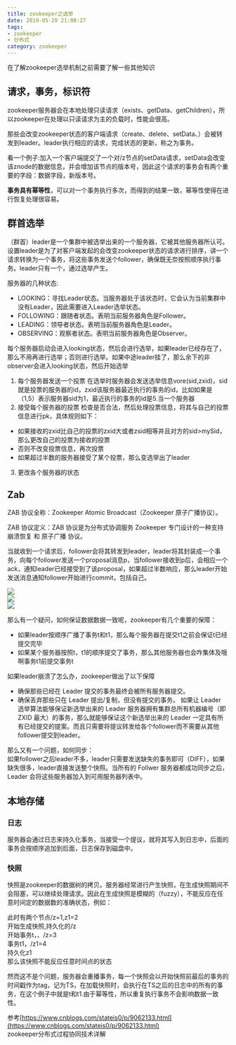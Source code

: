 ```yaml
---
title: zookeeper之选举
date: 2019-05-20 21:08:27
tags: 
- zookeeper
- 分布式
category: zookeeper
---
```


在了解zookeeper选举机制之前需要了解一些其他知识
<!--more-->

## 请求，事务，标识符
zookeeper服务器会在本地处理只读请求（exists、getData、getChildren），所以zookeeper在处理以只读请求为主的负载时，性能会很高。

那些会改变zookeeper状态的客户端请求（create、delete、setData、）会被转发到leader。leader执行相应的请求，完成状态的更新，称之为事务。

看一个例子:加入一个客户端提交了一个对/z节点的setData请求，setData会改变该znode的数据信息，并会增加该节点的版本号，因此这个请求的事务会有两个重要的字段：数据字段，新版本号。

**事务具有幂等性**，可以对一个事务执行多次，而得到的结果一致，幂等性使得在进行恢复处理很容易。

## 群首选举

（群首）leader是一个集群中被选举出来的一个服务器，它被其他服务器所认可。设置leader是为了对客户端发起的会改变zookeeper状态的请求进行排序，讲一个请求转换为一个事务，将这些事务发送个follower，确保既无奈按照顺序执行事务。leader只有一个，通过选举产生。

服务器的几种状态:
- LOOKING：寻找Leader状态。当服务器处于该状态时，它会认为当前集群中没有Leader，因此需要进入Leader选举状态。
- FOLLOWING：跟随者状态。表明当前服务器角色是Follower。
- LEADING：领导者状态。表明当前服务器角色是Leader。
- OBSERVING：观察者状态。表明当前服务器角色是Observer。


每个服务器启动会进入looking状态，然后会进行选举，如果leader已经存在了，那么不用再进行选举；否则进行选举。如果中途leader挂了，那么余下的非observer会进入looking状态，然后开始选举
1. 每个服务器发送一个投票
  在选举时服务器会发送选举信息vore(sid,zxid)，sid就是投票的服务器的id，zxid该服务器最近执行的事务的id，比如如果是（1,5）表示服务器sid为1，最近执行的事务的id是5.当一个服务器
2. 接受每个服务器的投票
  检查是否合法，然后处理投票信息，将其与自己的投票信息进行pk，具体规则如下：
  - 如果接收的zxid比自己的投票的zxid大或者zsid相等并且对方的sid>mySid，那么更改自己的投票为接收的投票
  - 否则不改变投票信息，再次投票
  - 如果超过半数的服务器接受了某个投票，那么变选举出了leader
3. 更改各个服务器的状态


## Zab

ZAB 协议全称：Zookeeper Atomic Broadcast（Zookeeper 原子广播协议）。   

ZAB 协议定义：ZAB 协议是为分布式协调服务 Zookeeper 专门设计的一种支持 崩溃恢复 和 原子广播 协议。

当就收到一个请求后，follower会将其转发到leader，leader将其封装成一个事务，向每个follower发送一个proposal消息p，当follower接收到p后，会相应一个ack，通知leader已经接受到了该proposal，如果超过半数响应，那么leader开始发送消息通知follower开始进行commit，包括自己。

![](/zookeeper之选举/1.png)   
![](/zookeeper之选举/2.png)   
![](/zookeeper之选举/3.png)   

那么有一个疑问，如何保证数据数据一致呢，zookeeper有几个重要的保障：
- 如果leader按顺序广播了事务t和t1，那么每个服务器在提交t1之前会保证t已经提交完毕
- 如果某个服务器按照t，t1的顺序提交了事务，那么其他服务器也会咋集体及哦啊事务t1前提交事务t

如果leader崩溃了怎么办，zookeeper做出了以下保障
- 确保那些已经在 Leader 提交的事务最终会被所有服务器提交。
- 确保丢弃那些只在 Leader 提出/复制，但没有提交的事务。
如果让 Leader 选举算法能够保证新选举出来的 Leader 服务器拥有集群总所有机器编号（即 ZXID 最大）的事务，那么就能够保证这个新选举出来的 Leader 一定具有所有已经提交的提案。而且只需要将提议转发给各个follower而不需要从其他follower提交到leader。

那么又有一个问题，如何同步：   
如果follower之后leader不多，leader只需要发送缺失的事务即可（DIFF），如果缺失很多，leader直接发送整个快照。当所有的 Follwer 服务器都成功同步之后，Leader 会将这些服务器加入到可用服务器列表中。


## 本地存储

### 日志
服务器会通过日志来持久化事务，当接受一个提议，就将其写入到日志中，后面的事务会按顺序追加到后面，日志保存到磁盘中。

### 快照

快照是zookeeper的数据树的拷贝。服务器经常进行产生快照，在生成快照期间不会阻塞，可以继续处理请求。因此在生成快照是模糊的（fuzzy），不能反应在任意时间定的数据数的准确状态，例如：

此时有两个节点/z=1,z1=2    
开始生成快照,持久化的/z   
开始事务t，、/z=3   
事务t1，/z1=4   
持久化z1   
那么该快照不能反应任意时间点的状态


然而这不是个问题，服务器会重播事务，每一个快照会以开始快照前最后的事务的时间戳作为tag，记为TS，在加载快照时，会执行在TS之后的日志中的所有的事务，在这个例子中就是t和t1.由于幂等性，所以重复执行事务不会影响数据一致性。



参考[https://www.cnblogs.com/stateis0/p/9062133.html](https://www.cnblogs.com/stateis0/p/9062133.html)   
zookeeper分布式过程协同技术详解